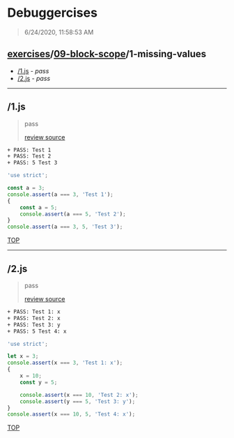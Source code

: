 # Debuggercises 

> 6/24/2020, 11:58:53 AM 

## [exercises](../../README.md)/[09-block-scope](../README.md)/1-missing-values 

- [/1.js](#1js) - _pass_ 
- [/2.js](#2js) - _pass_ 
---

## /1.js 

> pass 
>
> [review source](../../../exercises/09-block-scope/1-missing-values/1.js)

```txt
+ PASS: Test 1
+ PASS: Test 2
+ PASS: 5 Test 3
```

```js
'use strict';

const a = 3;
console.assert(a === 3, 'Test 1');
{
	const a = 5;
	console.assert(a === 5, 'Test 2');
}
console.assert(a === 3, 5, 'Test 3');

```

[TOP](#debuggercises)

---

## /2.js 

> pass 
>
> [review source](../../../exercises/09-block-scope/1-missing-values/2.js)

```txt
+ PASS: Test 1: x
+ PASS: Test 2: x
+ PASS: Test 3: y
+ PASS: 5 Test 4: x
```

```js
'use strict';

let x = 3;
console.assert(x === 3, 'Test 1: x');
{
	x = 10;
	const y = 5;

	console.assert(x === 10, 'Test 2: x');
	console.assert(y === 5, 'Test 3: y');
}
console.assert(x === 10, 5, 'Test 4: x');

```

[TOP](#debuggercises)


